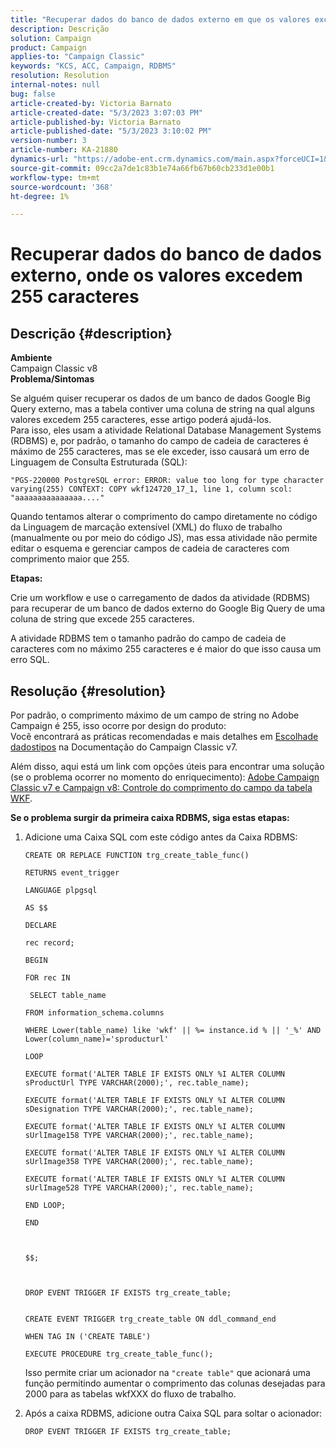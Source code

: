 ```yaml
---
title: "Recuperar dados do banco de dados externo em que os valores excedem 255 caracteres"
description: Descrição
solution: Campaign
product: Campaign
applies-to: "Campaign Classic"
keywords: "KCS, ACC, Campaign, RDBMS"
resolution: Resolution
internal-notes: null
bug: false
article-created-by: Victoria Barnato
article-created-date: "5/3/2023 3:07:03 PM"
article-published-by: Victoria Barnato
article-published-date: "5/3/2023 3:10:02 PM"
version-number: 3
article-number: KA-21880
dynamics-url: "https://adobe-ent.crm.dynamics.com/main.aspx?forceUCI=1&pagetype=entityrecord&etn=knowledgearticle&id=cb8b8524-c4e9-ed11-a7c6-6045bd0061cb"
source-git-commit: 09cc2a7de1c83b1e74a66fb67b60cb233d1e00b1
workflow-type: tm+mt
source-wordcount: '368'
ht-degree: 1%

---
```


# Recuperar dados do banco de dados externo, onde os valores excedem 255 caracteres

## Descrição {#description}

<b>Ambiente</b><br>Campaign Classic v8<br>
<b>Problema/Sintomas</b>

Se alguém quiser recuperar os dados de um banco de dados Google Big Query externo, mas a tabela contiver uma coluna de string na qual alguns valores excedem 255 caracteres, esse artigo poderá ajudá-los. <br>
Para isso, eles usam a atividade Relational Database Management Systems (RDBMS) e, por padrão, o tamanho do campo de cadeia de caracteres é máximo de 255 caracteres, mas se ele exceder, isso causará um erro de Linguagem de Consulta Estruturada (SQL):

`"PGS-220000 PostgreSQL error: ERROR: value too long for type character varying(255) CONTEXT: COPY wkf124720_17_1, line 1, column scol: "aaaaaaaaaaaaaaa...."`



Quando tentamos alterar o comprimento do campo diretamente no código da Linguagem de marcação extensível (XML) do fluxo de trabalho (manualmente ou por meio do código JS), mas essa atividade não permite editar o esquema e gerenciar campos de cadeia de caracteres com comprimento maior que 255.



<b>Etapas:</b>

Crie um workflow e use o carregamento de dados da atividade (RDBMS) para recuperar de um banco de dados externo do Google Big Query de uma coluna de string que excede 255 caracteres.

A atividade RDBMS tem o tamanho padrão do campo de cadeia de caracteres com no máximo 255 caracteres e é maior do que isso causa um erro SQL.


## Resolução {#resolution}

Por padrão, o comprimento máximo de um campo de string no Adobe Campaign é 255, isso ocorre por design do produto:<br>
Você encontrará as práticas recomendadas e mais detalhes em [Escolha](https://experienceleague.adobe.com/docs/campaign-classic/using/configuring-campaign-classic/data-model/data-model-best-practices.html?lang=en#data-types)[de dados](https://experienceleague.adobe.com/docs/campaign-classic/using/configuring-campaign-classic/data-model/data-model-best-practices.html?lang=en#data-types)[tipos](https://experienceleague.adobe.com/docs/campaign-classic/using/configuring-campaign-classic/data-model/data-model-best-practices.html?lang=en#data-types) na Documentação do Campaign Classic v7.

Além disso, aqui está um link com opções úteis para encontrar uma solução (se o problema ocorrer no momento do enriquecimento): [Adobe Campaign Classic v7 e Campaign v8: Controle do comprimento do campo da tabela WKF](https://experienceleaguecommunities.adobe.com/t5/adobe-campaign-classic-questions/controlling-wkf-table-field-length/td-p/355506).



<b>Se o problema surgir da primeira caixa RDBMS, siga estas etapas:</b>



1. Adicione uma Caixa SQL com este código antes da Caixa RDBMS:

   ```
   CREATE OR REPLACE FUNCTION trg_create_table_func()
   
   RETURNS event_trigger
   
   LANGUAGE plpgsql
   
   AS $$
   
   DECLARE
   
   rec record;
   
   BEGIN
   
   FOR rec IN
   
    SELECT table_name
   
   FROM information_schema.columns
   
   WHERE Lower(table_name) like 'wkf' || %= instance.id % || '_%' AND Lower(column_name)='sproducturl'
   
   LOOP
   
   EXECUTE format('ALTER TABLE IF EXISTS ONLY %I ALTER COLUMN sProductUrl TYPE VARCHAR(2000);', rec.table_name);
   
   EXECUTE format('ALTER TABLE IF EXISTS ONLY %I ALTER COLUMN sDesignation TYPE VARCHAR(2000);', rec.table_name);
   
   EXECUTE format('ALTER TABLE IF EXISTS ONLY %I ALTER COLUMN sUrlImage158 TYPE VARCHAR(2000);', rec.table_name);
   
   EXECUTE format('ALTER TABLE IF EXISTS ONLY %I ALTER COLUMN sUrlImage358 TYPE VARCHAR(2000);', rec.table_name);
   
   EXECUTE format('ALTER TABLE IF EXISTS ONLY %I ALTER COLUMN sUrlImage528 TYPE VARCHAR(2000);', rec.table_name);
   
   END LOOP;
   
   END
   
   
   
   $$;
   
   
   
   DROP EVENT TRIGGER IF EXISTS trg_create_table;
   
   
   CREATE EVENT TRIGGER trg_create_table ON ddl_command_end
   
   WHEN TAG IN ('CREATE TABLE')
   
   EXECUTE PROCEDURE trg_create_table_func();
   ```






   Isso permite criar um acionador na `"create table"` que acionará uma função permitindo aumentar o comprimento das colunas desejadas para 2000 para as tabelas wkfXXX do fluxo de trabalho.
2. Após a caixa RDBMS, adicione outra Caixa SQL para soltar o acionador:

   `DROP EVENT TRIGGER IF EXISTS trg_create_table;`

